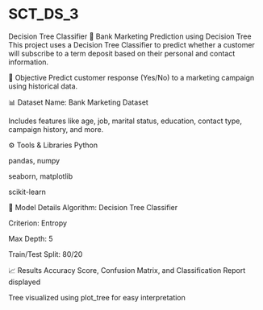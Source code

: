# SCT_DS_3
Decision Tree Classifier
🌳 Bank Marketing Prediction using Decision Tree
This project uses a Decision Tree Classifier to predict whether a customer will subscribe to a term deposit based on their personal and contact information.

📌 Objective
Predict customer response (Yes/No) to a marketing campaign using historical data.

📊 Dataset
Name: Bank Marketing Dataset

Includes features like age, job, marital status, education, contact type, campaign history, and more.

⚙️ Tools & Libraries
Python

pandas, numpy

seaborn, matplotlib

scikit-learn

🧠 Model Details
Algorithm: Decision Tree Classifier

Criterion: Entropy

Max Depth: 5

Train/Test Split: 80/20

📈 Results
Accuracy Score, Confusion Matrix, and Classification Report displayed

Tree visualized using plot_tree for easy interpretation
